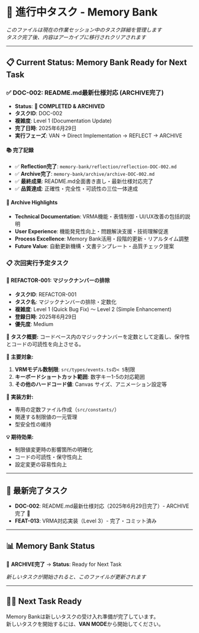 # 🎯 **進行中タスク** - Memory Bank

_このファイルは現在の作業セッション中のタスク詳細を管理します_  
_タスク完了後、内容はアーカイブに移行されクリアされます_

---

## 📋 **Current Status**: Memory Bank Ready for Next Task

### ✅ **DOC-002: README.md最新仕様対応** (ARCHIVE完了)
- **Status**: 🎉 **COMPLETED & ARCHIVED**
- **タスクID**: DOC-002
- **複雑度**: Level 1 (Documentation Update)
- **完了日時**: 2025年6月29日
- **実行フェーズ**: VAN → Direct Implementation → REFLECT → ARCHIVE

#### 📚 **完了記録**
- ✅ **Reflection完了**: `memory-bank/reflection/reflection-DOC-002.md`
- ✅ **Archive完了**: `memory-bank/archive/archive-DOC-002.md`
- ✅ **最終成果**: README.md全面書き直し・最新仕様対応完了
- ✅ **品質達成**: 正確性・完全性・可読性の三位一体達成

#### 🎯 **Archive Highlights**
- **Technical Documentation**: VRMA機能・表情制御・UI/UX改善の包括的説明
- **User Experience**: 機能発見性向上・問題解決支援・技術理解促進
- **Process Excellence**: Memory Bank活用・段階的更新・リアルタイム調整
- **Future Value**: 自動更新機構・文書テンプレート・品質チェック提案

### 📋 **次回実行予定タスク**

#### 🔧 **REFACTOR-001: マジックナンバーの排除**
- **タスクID**: REFACTOR-001
- **タスク名**: マジックナンバーの排除・定数化
- **複雑度**: Level 1 (Quick Bug Fix) ～ Level 2 (Simple Enhancement)
- **登録日時**: 2025年6月29日
- **優先度**: Medium

**📝 タスク概要:**
コードベース内のマジックナンバーを定数として定義し、保守性とコードの可読性を向上させる。

**🎯 主要対象:**
1. **VRMモデル数制限**: `src/types/events.ts`の`< 5`制限
2. **キーボードショートカット範囲**: 数字キー1-5の対応範囲  
3. **その他のハードコード値**: Canvas サイズ、アニメーション設定等

**🔧 実装方針:**
- 専用の定数ファイル作成（`src/constants/`）
- 関連する制限値の一元管理
- 型安全性の維持

**💡 期待効果:**
- 制限値変更時の影響箇所の明確化
- コードの可読性・保守性向上
- 設定変更の容易性向上

---

## 📌 **最新完了タスク**
- **DOC-002**: README.md最新仕様対応（2025年6月29日完了）- ARCHIVE完了 🎉
- **FEAT-013**: VRMA対応実装（Level 3）- 完了・コミット済み

---

## 📊 **Memory Bank Status**
🎉 **ARCHIVE完了** → **Status**: Ready for Next Task

_新しいタスクが開始されると、このファイルが更新されます_

---

## 🏃‍♀️ **Next Task Ready**

Memory Bankは新しいタスクの受け入れ準備が完了しています。  
新しいタスクを開始するには、**VAN MODE**から開始してください。 